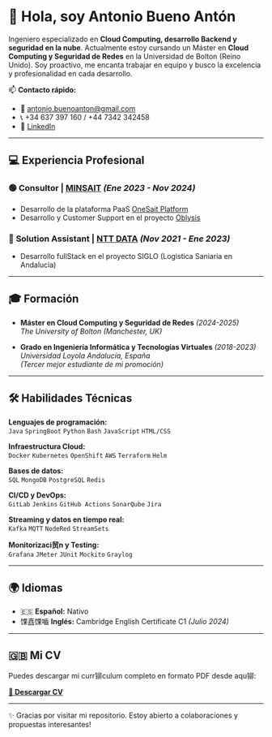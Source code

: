 
# 👋  Hola, soy Antonio Bueno Antón

Ingeniero especializado en **Cloud Computing, desarrollo Backend y seguridad en la nube**. Actualmente estoy cursando un Máster en **Cloud Computing y Seguridad de Redes** en la Universidad de Bolton (Reino Unido). Soy proactivo, me encanta trabajar en equipo y busco la excelencia y profesionalidad en cada desarrollo.

📫 **Contacto rápido:**
- 📧 [antonio.buenoanton@gmail.com](mailto:antonio.buenoanton@gmail.com)
- 📞 +34 637 397 160 / +44 7342 342458
- 💼 [LinkedIn](https://www.linkedin.com/in/abuenoan)

---

## 💻  Experiencia Profesional

### 🟢 **Consultor** | [MINSAIT](https://www.minsait.com/es) *(Ene 2023 - Nov 2024)*
- Desarrollo de la plataforma PaaS [OneSait Platform](https://dev.onesaitplatform.com/)
- Desarrollo y Customer Support en el proyecto [Oblysis](https://www.minsait.com/es/oblysis) 

### 🔵  **Solution Assistant** | [NTT DATA](https://www.nttdata.com/global/en/) *(Nov 2021 - Ene 2023)*
- Desarrollo fullStack en el proyecto SIGLO (Logistica Saniaria en Andalucia)

---

## 🎓 Formación

- **Máster en Cloud Computing y Seguridad de Redes** *(2024-2025)*  
  *The University of Bolton (Manchester, UK)*
  
- **Grado en Ingeniería Informática y Tecnologías Virtuales** *(2018-2023)*  
  *Universidad Loyola Andalucía, España*  
  *(Tercer mejor estudiante de mi promoción)*

---

## 🛠️ Habilidades Técnicas

**Lenguajes de programación:**  
`Java` `SpringBoot` `Python` `Bash` `JavaScript` `HTML/CSS`

**Infraestructura Cloud:**  
`Docker` `Kubernetes` `OpenShift` `AWS` `Terraform` `Helm`

**Bases de datos:**  
`SQL` `MongoDB` `PostgreSQL` `Redis`

**CI/CD y DevOps:**  
`GitLab` `Jenkins` `GitHub Actions` `SonarQube` `Jira`

**Streaming y datos en tiempo real:**  
`Kafka` `MQTT` `NodeRed` `StreamSets`

**Monitorizaci贸n y Testing:**  
`Grafana` `JMeter` `JUnit` `Mockito` `Graylog`

---

## 🌍 Idiomas
- 🇪🇸 **Español:** Nativo
- 馃嚞馃嚙 **Inglés:** Cambridge English Certificate C1 *(Julio 2024)*

---

## 🇬🇧 Mi CV
Puedes descargar mi curr铆culum completo en formato PDF desde aqu铆:

[**📄  Descargar CV**](./CV/BuenoAnton_Antonio_CV_2025.pdf)

---

✨ Gracias por visitar mi repositorio. Estoy abierto a colaboraciones y propuestas interesantes!
